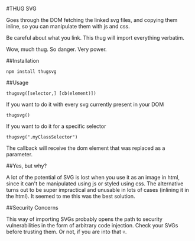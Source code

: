 #THUG SVG

Goes through the DOM fetching the linked svg files, and copying them inline, so you can manipulate them with js and css.

Be careful about what you link. This thug will import everything verbatim.

Wow, much thug. So danger. Very power.

##Installation

    npm install thugsvg

##Usage

    thugsvg([selector,] [cb(element)])

If you want to do it with every svg currently present in your DOM

    thugsvg()

If you want to do it for a specific selector

    thugsvg(".myClassSelector")

The callback will receive the dom element that was replaced as a parameter.

##Yes, but why?

A lot of the potential of SVG is lost when you use it as an image in html, since it can't be manipulated using js or styled using css.
The alternative turns out to be super impractical and unusable in lots of cases (inlining it in the html).
It seemed to me this was the best solution.

##Security Concerns

This way of importing SVGs probably opens the path to security vulnerabilities in the form of arbitrary code injection.
Check your SVGs before trusting them. Or not, if you are into that 💀.
